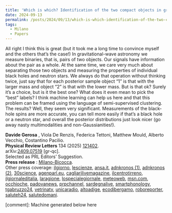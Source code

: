 ```yaml
---
title: 'Which is which? Identification of the two compact objects in gravitational-wave binaries.'
date: 2024-09-13
permalink: /posts/2024/09/13/which-is-which-identification-of-the-two-compact-objects-in-gravitational-wave-binaries
tags:
  - Milano
  - Papers
---
```


All right I think this is great (but it took me a long time to convince myself and the others that’s the case!) In gravitational-wave astronomy we measure binaries, that is, pairs of two objects. Our signals have information about the pair as a whole. At the same time, we care very much about separating those two objects and measuring the properties of individual black holes and neutron stars. We always do that operation without thinking twice, just say that for each posterior sample object “1” is that with the larger mass and object “2” is that with the lower mass. But is that ok? Surely it’s a choice, but is it the best one? What does it even mean to pick the “best” labels? I think machine learning can help us here and that this problem can be framed using the language of semi-supervised clustering. The results? Well, they seem very significant. Measurements of the black-hole spins are more accurate, you can tell more easily if that’s a black hole or a neutron star, and overall the posterior distributions just look nicer (go away nasty multimodalities and non-Gaussianities!). 

**Davide Gerosa** , Viola De Renzis, Federica Tettoni, Matthew Mould, Alberto Vecchio, Costantino Pacilio.  
**Physical Review Letters** 134 (2025) [121402](<https://journals.aps.org/prl/abstract/10.1103/PhysRevLett.134.121402>).  
arXiv:[](<https://arxiv.org/abs/2204.00026>)[](<https://arxiv.org/abs/2204.03423>)[2409.07519](<https://arxiv.org/abs/2409.07519>) [gr-qc].  
Selected as PRL Editors’ Suggestion.  
**Press release** : [Milano-Bicocca](<https://www.unimib.it/news/distinguere-buchi-neri-sara-piu-facile-grazie-nuovo-metodo-basato-sullintelligenza-artificiale>).  
Other press coverage: [ilgiorno](<https://www.ilgiorno.it/milano/cronaca/buchi-neri-ai-bicocca-utm1l4vj>), [lescienze](<https://www.lescienze.it/comunicati-stampa/2025/03/31/news/distinguere_buchi_neri_intelligenza_artificiale-18808890/>), [ansa.it](<https://www.ansa.it/canale_scienza/notizie/spazio_astronomia/2025/04/06/piu-facile-distinguere-buchi-neri-e-stelle-di-neutroni-con-lia_34bd0369-a02b-4d65-8739-3ba8f3fd1e10.html>), [adnkronos (1)](<https://www.adnkronos.com/immediapress/distinguere-i-buchi-neri-sara-piu-facile-grazie-a-un-nuovo-metodo-basato-sullintelligenza-artificiale-sviluppato-dalluniversita-di-milano-bicocca_6NKOPBl7LcbcCeYcUXCHxy#google_vignette>), [adnkronos (2)](<https://adnkronos.money.it/Distinguere-i-buchi-neri-sara-piu-facile-grazie-a-un-nuovo-metodo-basato-sull>), [30science](<https://30science.com/2025/03/news/spazio-nuovo-metodo-con-ia-rivoluzione-ricerca-su-buchi-neri-e-stelle-neutroni/>), [agenparl.eu](<https://agenparl.eu/2025/03/31/distinguere-i-buchi-neri-sara-piu-facile-grazie-a-un-nuovo-metodo-basato-sullintelligenza-artificiale-sviluppato-dalluniversita-di-milano-bicocca/>), [cagliarilivemagazine](<https://www.cagliarilivemagazine.it/distinguere-i-buchi-neri-sara-piu-facile-grazie-a-un-nuovo-metodo-basato-sullintelligenza-artificiale-sviluppato-dalluniversita-di-milano-bicocca>), [ilcentrotirreno](<https://ilcentrotirreno.it/sito/immediapress/211333-distinguere-i-buchi-neri-sara-piu-facile-grazie-a-un-nuovo-metodo-basato-sull-intelligenza-artificiale-sviluppato-dall-universita-di-milano-bicocca.html>), [ilgiornaleditalia](<https://www.ilgiornaleditalia.it/news/comunicati/694781/distinguere-i-buchi-neri-sara-piu-facile-grazie-a-un-nuovo-metodo-basato-sull-intelligenza-artificiale-sviluppato-dalluniversita-di-milano-bicocca.html>), [laragione](<https://laragione.eu/adnkronos/comunicati/distinguere-i-buchi-neri-sara-piu-facile-grazie-a-un-nuovo-metodo-basato-sullintelligenza-artificiale-sviluppato-dalluniversita-di-milano-bicocca/>), [lospecialegiornale](<https://www.lospecialegiornale.it/2025/03/31/distinguere-i-buchi-neri-sara-piu-facile-grazie-a-un-nuovo-metodo-basato-sullintelligenza-artificiale-sviluppato-dalluniversita-di-milano-bicocca/>), [meteoweb](<https://www.meteoweb.eu/2025/03/distinguere-buchi-neri-piu-facile-grazie-intelligenza-artificiale/1001768991/>), [msn.com](<https://www.msn.com/it-it/notizie/tecnologiaescienza/distinguere-i-buchi-neri-sar%C3%A0-pi%C3%B9-facile-grazie-a-un-nuovo-metodo-basato-sull-intelligenza-artificiale-sviluppato-dall-universit%C3%A0-di-milano-bicocca/ar-AA1BZmXX>), [occhioche](<https://sport.occhioche.it/distinguere-i-buchi-neri-sara-piu-facile-grazie-a-un-nuovo-metodo-basato-sullintelligenza-artificiale-sviluppato-dalluniversita-di-milano-bicocca/>), [padovanews](<https://www.padovanews.it/2025/04/01/distinguere-i-buchi-neri-sara-piu-facile-grazie-a-un-nuovo-metodo-basato-sullintelligenza-artificiale-sviluppato-dalluniversita-di-milano-bicocca/>), [prpchannel](<https://www.prpchannel.com/distinguere-i-buchi-neri-sara-piu-facile-grazie-a-un-nuovo-metodo-basato-sullintelligenza-artificiale-sviluppato-dalluniversita-di-milano-bicocca/>), [sardegnalive](<https://www.sardegnalive.net/adnkronos/distinguere-i-buchi-neri-sara-piu-facile-grazie-a-un-nuovo-metodo-basato-sullintelligenza-artificiale-c3ip91er>), [smartphonology](<https://www.smartphonology.it/buchi-neri-e-ai-un-nuovo-metodo-italiano-per-lanalisi-delle-onde-gravitazionali/#google_vignette>), [tgabruzzo24](<https://www.tgabruzzo24.com/news-nazionali/distinguere-i-buchi-neri-sara-piu-facile-grazie-a-un-nuovo-metodo-basato-sullintelligenza-artificiale-sviluppato-dalluniversita-di-milano-bicocca/>), [vetrinatv](<https://www.vetrinatv.it/distinguere-i-buchi-neri-sara-piu-facile-grazie-a-un-nuovo-metodo-basato-sullintelligenza-artificiale-sviluppato-dalluniversita-di-milano-bicocca/>), [unicaradio](<https://www.unicaradio.it/blog/2025/04/01/lintelligenza-artificiale-svela-i-segreti-dei-buchi-neri/>), [altoadige](<https://www.altoadige.it/scienza-e-tecnica/pi%C3%B9-facile-distinguere-buchi-neri-e-stelle-di-neutroni-con-l-ia-1.4043045>), [ecodibergamo](<https://www.ecodibergamo.it/stories/premium/scienza-e-tecnologia/piu-facile-distinguere-buchi-neri-stelle-neutroni-lia-o_2954981_11/>), [roboreporter](<https://roboreporter.it/2025/04/10/rivoluzione-nellastrofisica-lintelligenza-artificiale-svela-i-segreti-di-buchi-neri-e-stelle-di-neutroni/>), [saluteh24](<https://www.saluteh24.com/il_weblog_di_antonio/2025/04/ricerca-piu-facile-distinguere-i-buchi-neri-con-l-intelligenza-artificiale-metodo-bicocca-milano.html>), [salutedomani](<https://www.salutedomani.com/2025/04/10/ricerca-piu-facile-distinguere-i-buchi-neri-con-lintelligenza-artificiale-metodo-bicocca-milano/>).

[comment]: Machine generated below here
